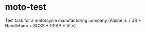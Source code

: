 # moto-test
Test task for a motorcycle manufacturing company (Alpine.js + JS + Handlebars + SCSS + GSAP + Vite)
